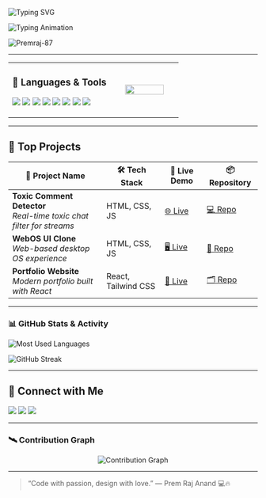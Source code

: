 <p align="left">
  <img src="https://readme-typing-svg.demolab.com?font=Fira+Code&size=20&pause=1000&color=00C2CB&width=600&center=false&vCenter=false&repeat=true&lines=%F0%9F%91%8B+Hi+there%2C+I'm+Prem+Raj+Anand.;%F0%9F%92%BB+Frontend+React+Developer" alt="Typing SVG" />
</p>


<p align="left">
  <img src="https://readme-typing-svg.demolab.com?font=Fira+Code&size=14&duration=3000&pause=800&color=00FF00&center=false&vCenter=false&multiline=true&width=600&height=100&lines=Aspiring+Full+Stack+Developer+learning+MERN.;Solving+real+problems+through+code.;Exploring+Next.js,+Docker,+and+Cloud+deployments.;Curious+about+AI+%26+ML+for+future+use.;Open+to+internships+and+freelance+projects." alt="Typing Animation" />
</p>




<p align="left">
  <img src="https://komarev.com/ghpvc/?username=Premraj-87&label=Profile%20views&color=0e75b6&style=flat" alt="Premraj-87" />
</p>



---

<table width="100%">
  <tr>
    <td width="60%" valign="top">
      
### 🧰 Languages & Tools

<p>
  <img src="https://img.shields.io/badge/React-20232A?style=for-the-badge&logo=react&logoColor=61DAFB"/>
  <img src="https://img.shields.io/badge/JavaScript-F0DB4F?style=for-the-badge&logo=javascript&logoColor=black"/>
  <img src="https://img.shields.io/badge/HTML5-E34C26?style=for-the-badge&logo=html5&logoColor=white"/>
  <img src="https://img.shields.io/badge/CSS3-1572B6?style=for-the-badge&logo=css3&logoColor=white"/>
  <img src="https://img.shields.io/badge/Tailwind-06B6D4?style=for-the-badge&logo=tailwind-css&logoColor=white"/>
  <img src="https://img.shields.io/badge/Git-F05032?style=for-the-badge&logo=git&logoColor=white"/>
  <img src="https://img.shields.io/badge/GitHub-100000?style=for-the-badge&logo=github&logoColor=white"/>
  <img src="https://img.shields.io/badge/VSCode-007ACC?style=for-the-badge&logo=visual-studio-code&logoColor=white"/>
</p>

</td>

<td width="40%" align="center">
  <img src="https://i.pinimg.com/originals/54/bd/a3/54bda352b17744efa1f6898040455423.gif" width="80%" />
</td>
</tr>
</table>

---


## 🚀 Top Projects


| 🌟 Project Name | 🛠 Tech Stack | 🔗 Live Demo | 📦 Repository |
|----------------|--------------|--------------|---------------|
| **Toxic Comment Detector** <br> _Real-time toxic chat filter for streams_ | HTML, CSS, JS | [🌐 Live](https://your-live-url.com) | [💻 Repo](https://github.com/Premraj-87/toxic-chat) |
| **WebOS UI Clone** <br> _Web-based desktop OS experience_ | HTML, CSS, JS | [🖥️ Live](https://your-live-url.com) | [📁 Repo](https://github.com/Premraj-87/web-os) |
| **Portfolio Website** <br> _Modern portfolio built with React_ | React, Tailwind CSS | [🚀 Live](https://yourportfolio.com) | [🗂 Repo](https://github.com/Premraj-87/portfolio) |

---


<!-- GitHub Stats -->
### 📊 GitHub Stats & Activity

<p align="left">
  <img src="https://github-readme-stats.vercel.app/api/top-langs/?username=Premraj-87&layout=compact&theme=tokyonight&hide_border=true" alt="Most Used Languages"/>
</p>

<p align="left">
  <img
    src="https://streak-stats.demolab.com?user=Premraj-87&theme=dark&hide_border=true&background=000000"
    alt="GitHub Streak"
    style="animation: fadeIn 2s ease-in-out;"
  />
</p>

---
## 🤝 Connect with Me

<p align="left">
  <a href="https://www.linkedin.com/in/premrajanand87/"><img src="https://img.shields.io/badge/LinkedIn-blue?style=for-the-badge&logo=linkedin&logoColor=white"/></a>
  <a href="premrajanand91@example.com"><img src="https://img.shields.io/badge/Gmail-red?style=for-the-badge&logo=gmail&logoColor=white"/></a>
  <a href="https://yourportfolio.com"><img src="https://img.shields.io/badge/Portfolio-121212?style=for-the-badge&logo=vercel&logoColor=white"/></a>
</p>

---

### 🛰️ Contribution Graph 
<p align="center">
  <img src="https://github-readme-activity-graph.vercel.app/graph?username=Premraj-87&theme=tokyo-night&area=true&hide_border=true&custom_title=🔥%20My%20Contribution%20Graph" alt="Contribution Graph"/>
</p>



---

>
>“Code with passion, design with love.” — Prem Raj Anand 💻🔥

